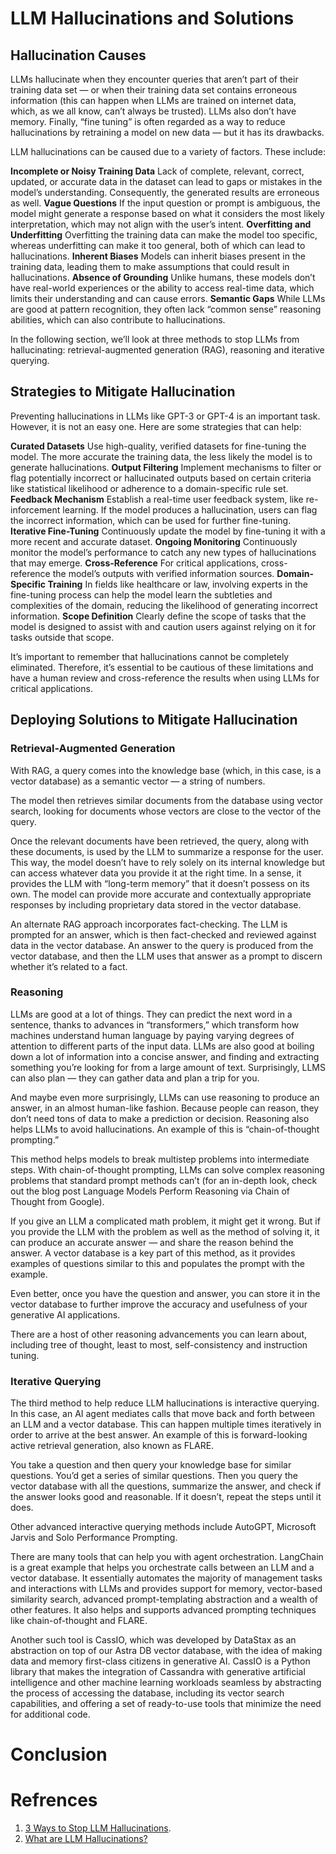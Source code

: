 # LLM Hallucinations and Solutions


## Hallucination Causes

LLMs hallucinate when they encounter queries that aren’t part of their training data set — or when their training data set contains erroneous information (this can happen when LLMs are trained on internet data, which, as we all know, can’t always be trusted). LLMs also don’t have memory. Finally, “fine tuning” is often regarded as a way to reduce hallucinations by retraining a model on new data — but it has its drawbacks.

LLM hallucinations can be caused due to a variety of factors. These include:

**Incomplete or Noisy Training Data** Lack of complete, relevant, correct, updated, or accurate data in the dataset can lead to gaps or mistakes in the model’s understanding. Consequently, the generated results are erroneous as well.
**Vague Questions** If the input question or prompt is ambiguous, the model might generate a response based on what it considers the most likely interpretation, which may not align with the user’s intent.
**Overfitting and Underfitting** Overfitting the training data can make the model too specific, whereas underfitting can make it too general, both of which can lead to hallucinations.
**Inherent Biases** Models can inherit biases present in the training data, leading them to make assumptions that could result in hallucinations.
**Absence of Grounding** Unlike humans, these models don’t have real-world experiences or the ability to access real-time data, which limits their understanding and can cause errors.
**Semantic Gaps** While LLMs are good at pattern recognition, they often lack “common sense” reasoning abilities, which can also contribute to hallucinations.

In the following section, we’ll look at three methods to stop LLMs from hallucinating: retrieval-augmented generation (RAG), reasoning and iterative querying.

## Strategies to Mitigate Hallucination

Preventing hallucinations in LLMs like GPT-3 or GPT-4 is an important task. However, it is not an easy one. Here are some strategies that can help:

**Curated Datasets** Use high-quality, verified datasets for fine-tuning the model. The more accurate the training data, the less likely the model is to generate hallucinations.
**Output Filtering** Implement mechanisms to filter or flag potentially incorrect or hallucinated outputs based on certain criteria like statistical likelihood or adherence to a domain-specific rule set.
**Feedback Mechanism** Establish a real-time user feedback system, like re-inforcement learning. If the model produces a hallucination, users can flag the incorrect information, which can be used for further fine-tuning.
**Iterative Fine-Tuning** Continuously update the model by fine-tuning it with a more recent and accurate dataset.
**Ongoing Monitoring** Continuously monitor the model’s performance to catch any new types of hallucinations that may emerge.
**Cross-Reference** For critical applications, cross-reference the model’s outputs with verified information sources.
**Domain-Specific Training** In fields like healthcare or law, involving experts in the fine-tuning process can help the model learn the subtleties and complexities of the domain, reducing the likelihood of generating incorrect information.
**Scope Definition** Clearly define the scope of tasks that the model is designed to assist with and caution users against relying on it for tasks outside that scope.

It’s important to remember that hallucinations cannot be completely eliminated. Therefore, it’s essential to be cautious of these limitations and have a human review and cross-reference the results when using LLMs for critical applications.

## Deploying Solutions to Mitigate Hallucination

### Retrieval-Augmented Generation
With RAG, a query comes into the knowledge base (which, in this case, is a vector database) as a semantic vector — a string of numbers.

The model then retrieves similar documents from the database using vector search, looking for documents whose vectors are close to the vector of the query.

Once the relevant documents have been retrieved, the query, along with these documents, is used by the LLM to summarize a response for the user. This way, the model doesn’t have to rely solely on its internal knowledge but can access whatever data you provide it at the right time. In a sense, it provides the LLM with “long-term memory” that it doesn’t possess on its own. The model can provide more accurate and contextually appropriate responses by including proprietary data stored in the vector database.

An alternate RAG approach incorporates fact-checking. The LLM is prompted for an answer, which is then fact-checked and reviewed against data in the vector database. An answer to the query is produced from the vector database, and then the LLM uses that answer as a prompt to discern whether it’s related to a fact.

### Reasoning
LLMs are good at a lot of things. They can predict the next word in a sentence, thanks to advances in “transformers,” which transform how machines understand human language by paying varying degrees of attention to different parts of the input data. LLMs are also good at boiling down a lot of information into a concise answer, and finding and extracting something you’re looking for from a large amount of text. Surprisingly, LLMS can also plan — they can gather data and plan a trip for you.

And maybe even more surprisingly, LLMs can use reasoning to produce an answer, in an almost human-like fashion. Because people can reason, they don’t need tons of data to make a prediction or decision. Reasoning also helps LLMs to avoid hallucinations. An example of this is “chain-of-thought prompting.”

This method helps models to break multistep problems into intermediate steps. With chain-of-thought prompting, LLMs can solve complex reasoning problems that standard prompt methods can’t (for an in-depth look, check out the blog post Language Models Perform Reasoning via Chain of Thought from Google).

If you give an LLM a complicated math problem, it might get it wrong. But if you provide the LLM with the problem as well as the method of solving it, it can produce an accurate answer — and share the reason behind the answer. A vector database is a key part of this method, as it provides examples of questions similar to this and populates the prompt with the example.

Even better, once you have the question and answer, you can store it in the vector database to further improve the accuracy and usefulness of your generative AI applications.

There are a host of other reasoning advancements you can learn about, including tree of thought, least to most, self-consistency and instruction tuning.

### Iterative Querying

The third method to help reduce LLM hallucinations is interactive querying. In this case, an AI agent mediates calls that move back and forth between an LLM and a vector database. This can happen multiple times iteratively in order to arrive at the best answer. An example of this is forward-looking active retrieval generation, also known as FLARE.

You take a question and then query your knowledge base for similar questions. You’d get a series of similar questions. Then you query the vector database with all the questions, summarize the answer, and check if the answer looks good and reasonable. If it doesn’t, repeat the steps until it does.

Other advanced interactive querying methods include AutoGPT, Microsoft Jarvis and Solo Performance Prompting.

There are many tools that can help you with agent orchestration. LangChain is a great example that helps you orchestrate calls between an LLM and a vector database. It essentially automates the majority of management tasks and interactions with LLMs and provides support for memory, vector-based similarity search, advanced prompt-templating abstraction and a wealth of other features. It also helps and supports advanced prompting techniques like chain-of-thought and FLARE.

Another such tool is CassIO, which was developed by DataStax as an abstraction on top of our Astra DB vector database, with the idea of making data and memory first-class citizens in generative AI. CassIO is a Python library that makes the integration of Cassandra with generative artificial intelligence and other machine learning workloads seamless by abstracting the process of accessing the database, including its vector search capabilities, and offering a set of ready-to-use tools that minimize the need for additional code.

# Conclusion





# Refrences
1. [3 Ways to Stop LLM Hallucinations](https://thenewstack.io/3-ways-to-stop-llm-hallucinations/#:~:text=LLMs%20hallucinate%20when%20they%20encounter,'t%20always%20be%20trusted).
2. [What are LLM Hallucinations?](https://www.iguazio.com/glossary/llm-hallucination/)